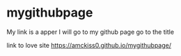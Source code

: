 # mygithubpage

My link is a apper I will go to my github page go to the title

link to love site https://amckiss0.github.io/mygithubpage/
